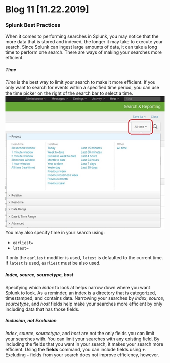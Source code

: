 # Blog 11 [11.22.2019]

### Splunk Best Practices 
When it comes to performing searches in Splunk, you may notice that the more data that is stored and indexed, the longer it may take to execute your search. Since Splunk can ingest large amounts of data, it can take a long time to perform one search. There are ways of making your searches more efficient. 
##### Time 
*Time* is the best way to limit your search to make it more efficient. If you only want to search for events within a specified time period, you can use the time picker on the right of the search bar to select a time. 
![splunk-time-picker](https://raw.githubusercontent.com/cacaocat-syr/cacaocat-syr.github.io/master/Images/splunk-time-picker.jpg)
You may also specify time in your search using:

- ```earliest=```
- ```latest=```

If only the ```earliest``` modifier is used, ```latest``` is defaulted to the current time. If ```latest``` is used, ```earliest``` must be also used.

##### Index, source, sourcetype, host
Specifying which *index* to look at helps narrow down where you want Splunk to look. As a reminder, an index is a directory that is categorized, timestamped, and contains data. Narrowing your searches by *index*, *source*, *sourcetype*, and *host* fields help make your searches more efficient by only including data that has those fields. 

##### Inclusion, not Exclusion
*Index*, *source*, *sourcetype*, and *host* are not the only fields you can limit your searches with. You can limit your searches with any existing field. By including the fields that you want in your search, it makes your search more efficient. Using the 
**fields** command, you can include fields using **+**. Excluding **-** fields from your search does not improve efficiency, however.
